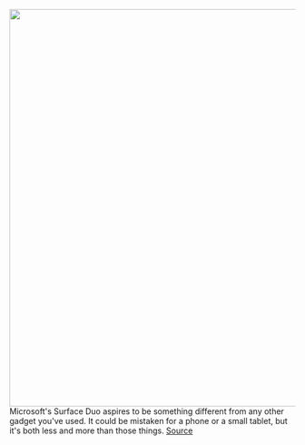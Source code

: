 <img src='https://cdn0.vox-cdn.com/hermano/verge/product/image/9389/vpavic_4176_20200905_0038.jpg' width='700px' /><br/>
Microsoft's Surface Duo aspires to be something different from any other gadget you've used. It could be mistaken for a phone or a small tablet, but it's both less and more than those things.
<a href='https://www.theverge.com/21428763/microsoft-surface-duo-review'> Source <a/>